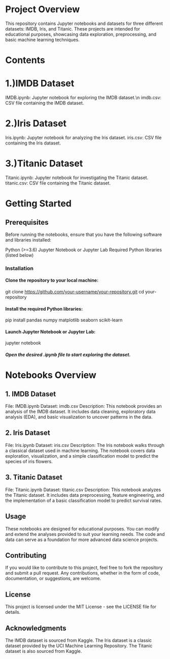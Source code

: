 # Project Overview
This repository contains Jupyter notebooks and datasets for three different datasets: IMDB, Iris, and Titanic. These projects are intended for educational purposes, showcasing data exploration, preprocessing, and basic machine learning techniques.

# Contents

# 1.)IMDB Dataset
IMDB.ipynb: Jupyter notebook for exploring the IMDB dataset.\n
imdb.csv: CSV file containing the IMDB dataset.

# 2.)Iris Dataset
Iris.ipynb: Jupyter notebook for analyzing the Iris dataset.
iris.csv: CSV file containing the Iris dataset.

# 3.)Titanic Dataset
Titanic.ipynb: Jupyter notebook for investigating the Titanic dataset.
titanic.csv: CSV file containing the Titanic dataset.

# Getting Started

## Prerequisites
Before running the notebooks, ensure that you have the following software and libraries installed:

Python (>=3.6)
Jupyter Notebook or Jupyter Lab
Required Python libraries (listed below)

### Installation

#### Clone the repository to your local machine:

git clone https://github.com/your-username/your-repository.git
cd your-repository

#### Install the required Python libraries:

pip install pandas numpy matplotlib seaborn scikit-learn

#### Launch Jupyter Notebook or Jupyter Lab:

jupyter notebook

##### Open the desired .ipynb file to start exploring the dataset.

# Notebooks Overview

## 1. IMDB Dataset
File: IMDB.ipynb
Dataset: imdb.csv
Description: This notebook provides an analysis of the IMDB dataset. It includes data cleaning, exploratory data analysis (EDA), and basic visualization to uncover patterns in the data.

## 2. Iris Dataset
File: Iris.ipynb
Dataset: iris.csv
Description: The Iris notebook walks through a classical dataset used in machine learning. The notebook covers data exploration, visualization, and a simple classification model to predict the species of iris flowers.

## 3. Titanic Dataset
File: Titanic.ipynb
Dataset: titanic.csv
Description: This notebook analyzes the Titanic dataset. It includes data preprocessing, feature engineering, and the implementation of a basic classification model to predict survival rates.

## Usage
These notebooks are designed for educational purposes. You can modify and extend the analyses provided to suit your learning needs. The code and data can serve as a foundation for more advanced data science projects.

## Contributing
If you would like to contribute to this project, feel free to fork the repository and submit a pull request. Any contributions, whether in the form of code, documentation, or suggestions, are welcome.

## License
This project is licensed under the MIT License - see the LICENSE file for details.

## Acknowledgments
The IMDB dataset is sourced from Kaggle.
The Iris dataset is a classic dataset provided by the UCI Machine Learning Repository.
The Titanic dataset is also sourced from Kaggle.
